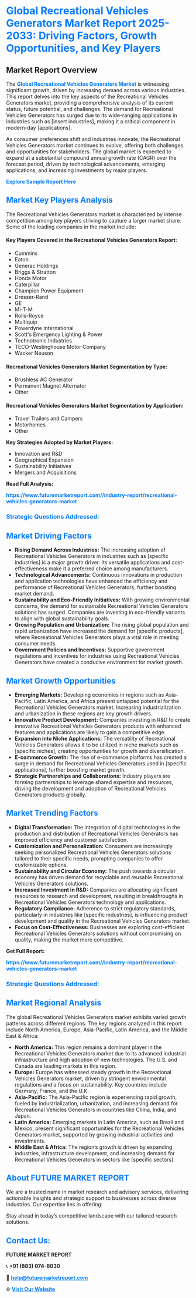 <h1 style="color: #007BFF;">Global Recreational Vehicles Generators Market Report 2025-2033: Driving Factors, Growth Opportunities, and Key Players</h1>

<section id="overview">
<h2>Market Report Overview</h2>
<p>The <a href="https://www.futuremarketreport.com//industry-report/recreational-vehicles-generators-market" style="color: #007BFF; text-decoration: none;"><strong>Global Recreational Vehicles Generators Market</strong></a> is witnessing significant growth, driven by increasing demand across various industries. This report delves into the key aspects of the Recreational Vehicles Generators market, providing a comprehensive analysis of its current status, future potential, and challenges. The demand for Recreational Vehicles Generators has surged due to its wide-ranging applications in industries such as [insert industries], making it a critical component in modern-day [applications].</p>
<p>As consumer preferences shift and industries innovate, the Recreational Vehicles Generators market continues to evolve, offering both challenges and opportunities for stakeholders. The global market is expected to expand at a substantial compound annual growth rate (CAGR) over the forecast period, driven by technological advancements, emerging applications, and increasing investments by major players.</p>
</section>

<section id="overview">
<p><a href="https://www.futuremarketreport.com//request-sample/reportId=86506" style="color: #007BFF; text-decoration: none;"><strong>Explore Sample Report Here</strong></a></p>
</section>

<section id="key-players">
<h2 style="color: #007BFF;">Market Key Players Analysis</h2>
<p>The Recreational Vehicles Generators market is characterized by intense competition among key players striving to capture a larger market share. Some of the leading companies in the market include:</p>
<h4>Key Players Covered in the Recreational Vehicles Generators Report:</h4>
<ul><li>Cummins</li><li>Eaton</li><li>Generac Holdings</li><li>Briggs &amp; Stratton</li><li>Honda Motor</li><li>Caterpillar</li><li>Champion Power Equipment</li><li>Dresser-Rand</li><li>GE</li><li>Mi-T-M</li><li>Rolls-Royce</li><li>Multiquip</li><li>Powerdyne International</li><li>Scott&#039;s Emergency Lighting &amp; Power</li><li>Technotronic Industries</li><li>TECO-Westinghouse Motor Company</li><li>Wacker Neuson</li></ul>
<h4>Recreational Vehicles Generators Market Segmentation by Type:</h4>
<ul><li>Brushless AC Generator</li><li>Permanent Magnet Alternator</li><li>Other</li></ul>

<h4>Recreational Vehicles Generators Market Segmentation by Application:</h4>
<ul><li>Travel Trailers and Campers</li><li>Motorhomes</li><li>Other</li></ul>
<p><strong>Key Strategies Adopted by Market Players:</strong></p>
<ul>
<li>Innovation and R&D</li>
<li>Geographical Expansion</li>
<li>Sustainability Initiatives</li>
<li>Mergers and Acquisitions</li>
</ul>
</section>

<section>
<p><strong>Read Full Analysis: </strong></p><a href="https://www.futuremarketreport.com//industry-report/recreational-vehicles-generators-market" style="color: #007BFF; text-decoration: none;"><strong>https://www.futuremarketreport.com//industry-report/recreational-vehicles-generators-market</strong></a>
<h3 style="color: #007BFF;">Strategic Questions Addressed:</h3>
</section>

<section id="driving-factors">
<h2 style="color: #007BFF;">Market Driving Factors</h2>
<ul>
<li><strong>Rising Demand Across Industries:</strong> The increasing adoption of Recreational Vehicles Generators in industries such as [specific industries] is a major growth driver. Its versatile applications and cost-effectiveness make it a preferred choice among manufacturers.</li>
<li><strong>Technological Advancements:</strong> Continuous innovations in production and application technologies have enhanced the efficiency and performance of Recreational Vehicles Generators, further boosting market demand.</li>
<li><strong>Sustainability and Eco-Friendly Initiatives:</strong> With growing environmental concerns, the demand for sustainable Recreational Vehicles Generators solutions has surged. Companies are investing in eco-friendly variants to align with global sustainability goals.</li>
<li><strong>Growing Population and Urbanization:</strong> The rising global population and rapid urbanization have increased the demand for [specific products], where Recreational Vehicles Generators plays a vital role in meeting consumer needs.</li>
<li><strong>Government Policies and Incentives:</strong> Supportive government regulations and incentives for industries using Recreational Vehicles Generators have created a conducive environment for market growth.</li>
</ul>
</section>

<section id="growth-opportunities">
<h2 style="color: #007BFF;">Market Growth Opportunities</h2>
<ul>
<li><strong>Emerging Markets:</strong> Developing economies in regions such as Asia-Pacific, Latin America, and Africa present untapped potential for the Recreational Vehicles Generators market. Increasing industrialization and urbanization in these regions are key growth drivers.</li>
<li><strong>Innovative Product Development:</strong> Companies investing in R&D to create innovative Recreational Vehicles Generators products with enhanced features and applications are likely to gain a competitive edge.</li>
<li><strong>Expansion into Niche Applications:</strong> The versatility of Recreational Vehicles Generators allows it to be utilized in niche markets such as [specific niches], creating opportunities for growth and diversification.</li>
<li><strong>E-commerce Growth:</strong> The rise of e-commerce platforms has created a surge in demand for Recreational Vehicles Generators used in [specific applications], further boosting market growth.</li>
<li><strong>Strategic Partnerships and Collaborations:</strong> Industry players are forming partnerships to leverage shared expertise and resources, driving the development and adoption of Recreational Vehicles Generators products globally.</li>
</ul>
</section>

<section id="trending-factors">
<h2 style="color: #007BFF;">Market Trending Factors</h2>
<ul>
<li><strong>Digital Transformation:</strong> The integration of digital technologies in the production and distribution of Recreational Vehicles Generators has improved efficiency and customer satisfaction.</li>
<li><strong>Customization and Personalization:</strong> Consumers are increasingly seeking personalized Recreational Vehicles Generators solutions tailored to their specific needs, prompting companies to offer customizable options.</li>
<li><strong>Sustainability and Circular Economy:</strong> The push towards a circular economy has driven demand for recyclable and reusable Recreational Vehicles Generators solutions.</li>
<li><strong>Increased Investment in R&D:</strong> Companies are allocating significant resources to research and development, resulting in breakthroughs in Recreational Vehicles Generators technology and applications.</li>
<li><strong>Regulatory Compliance:</strong> Adherence to strict regulatory standards, particularly in industries like [specific industries], is influencing product development and quality in the Recreational Vehicles Generators market.</li>
<li><strong>Focus on Cost-Effectiveness:</strong> Businesses are exploring cost-efficient Recreational Vehicles Generators solutions without compromising on quality, making the market more competitive.</li>
</ul>
</section>

<section>
<p><strong>Get Full Report: </strong></p><a href="https://www.futuremarketreport.com//industry-report/recreational-vehicles-generators-market" style="color: #007BFF; text-decoration: none;"><strong>https://www.futuremarketreport.com//industry-report/recreational-vehicles-generators-market</strong></a>
<h3 style="color: #007BFF;">Strategic Questions Addressed:</h3>
</section>


<section id="regional-analysis">
<h2 style="color: #007BFF;">Market Regional Analysis</h2>
<p>The global Recreational Vehicles Generators market exhibits varied growth patterns across different regions. The key regions analyzed in this report include North America, Europe, Asia-Pacific, Latin America, and the Middle East & Africa:</p>
<ul>
<li><strong>North America:</strong> This region remains a dominant player in the Recreational Vehicles Generators market due to its advanced industrial infrastructure and high adoption of new technologies. The U.S. and Canada are leading markets in this region.</li>
<li><strong>Europe:</strong> Europe has witnessed steady growth in the Recreational Vehicles Generators market, driven by stringent environmental regulations and a focus on sustainability. Key countries include Germany, France, and the U.K.</li>
<li><strong>Asia-Pacific:</strong> The Asia-Pacific region is experiencing rapid growth, fueled by industrialization, urbanization, and increasing demand for Recreational Vehicles Generators in countries like China, India, and Japan.</li>
<li><strong>Latin America:</strong> Emerging markets in Latin America, such as Brazil and Mexico, present significant opportunities for the Recreational Vehicles Generators market, supported by growing industrial activities and investments.</li>
<li><strong>Middle East & Africa:</strong> The region’s growth is driven by expanding industries, infrastructure development, and increasing demand for Recreational Vehicles Generators in sectors like [specific sectors].</li>
</ul>
</section>

<footer>
<h2 style="color: #007BFF;">About FUTURE MARKET REPORT</h2>
<p>We are a trusted name in market research and advisory services, delivering actionable insights and strategic support to businesses across diverse industries. Our expertise lies in offering:</p>

<p>Stay ahead in today’s competitive landscape with our tailored research solutions.</p>

<h2 style="color: #007BFF;">Contact Us:</h2>
<p><strong>FUTURE MARKET REPORT</strong></p>
<p>📞 <strong>+91 (883) 074-8030</strong></p>
<p>📧 <strong><a href="mailto:help@futuremarketreport.com" style="color: #007BFF;">help@futuremarketreport.com</a></strong></p>
<p>🌐 <strong><a href="https://www.futuremarketreport.com/" style="color: #007BFF;">Visit Our Website</a></strong></p>
</footer>